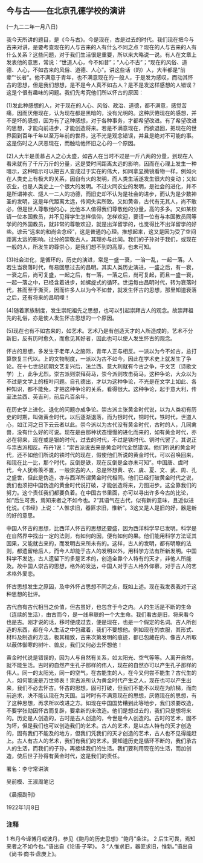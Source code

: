 ## 今与古——在北京孔德学校的演讲

 (一九二二年一月八日)

 

我今天所讲的题目，是《今与古》。今是现在，古是过去的时代。我们现在把今与古来对讲，是要考查现在的人与古来的人有什么不同之点？现在的人与古来的人有什么关系？这些问题，对于我们生活很是重要，所以来大略说一说。有人在文章上发表他的意思，常说：“世道人心，今不如昔”；“人心不古”；“现在的风俗、道德、人心，不如古来的风俗、道德、人心”。讲这些话（的）人，大半都是“前辈”“长者”。他不满意于青年，也不满意现在的一般人，于是发为感叹，而动其怀古的思想，但是我们想想，是不是今人真不如古人？是不是发这样感想的人错误？这是个很有趣味的问题。我们先考究他们所以怀古的原因：

(1)发此种感想的人，对于现在的人心、风俗、政治、道德，都不满意，感觉苦痛，因而厌倦现在，认为现在都是黑暗的，没有光明的。这种厌倦现在的感想，并不是坏的感想，因为有了这种感想，对于各种事务，才都希望改进。有了希望改进的思想，才能向前进步，才能创造将来。若是不满意现在，而欲退回，把现在的世界回到百年千年以至万年前的世界，这不光是观念错误，并且是绝对不可能的事。这是伤时之人厌恶现在，而触动他怀旧之心的一个原因。

(2)人大半是羡慕占人之心太盛，如古人在当时不过是一斤八两的分量，到现在人看来就有了千斤万斤的分量，这是受时间距离太远的影响，因而在心理上发生一种暗示，这种暗示可以把古人变成过于实在的伟大，如同拿显微镜看物一样。例如火在人类史上有极大的关系，因自有火的发明，而人类生活遂发生很大的变动；又如农业，也是人类史上一个很大的发明。不过火同农业的发明，是社会的进化，并不是所谓神农、燧人一二人的功德，而旧史却不认为是社会的进步，而认为是少数神圣的发明，这是年代距离太远，传闻失实所致。又如黄帝，古代有无其人，尚不敢必，但是世人尊敬他的心，比他本人值得我们尊敬他的分量，高的多多。又如某校请一位本国教员，并不见得学生怎样信仰，怎样欢迎，要请一位有与本国教员同等学问的外国教员，就非常的尊敬欢迎，就是出洋留学的，也觉得比不出洋留学的好些。谚云“远来的和尚会念经”，这是普通的心理。推想起来，这又是因为受了空间距离太远的影响。过分的崇敬古人，其理亦与此同。我们的子孙对于我们，或现在一般的人，所发生的尊崇心，是我们想不到的高厚，也未可知。

(3)社会进化，是循环的，历史的演进，常是一盛一衰，一治一乱，一起一落。人若生当衰落时代，每易回思过去的昌明。其实人类历史演进，一盛之后，有一衰，一衰之后，尚可复盛，一起之后，有一落，一落之后，尚可复起，而且一盛一衰，一起一落之中，已经含着进步，如螺旋式的循环。世运每由昌明时代，转为衰落时代，甚而至于澌灭，因而许多人以为今不如昔，就发生怀古的思想，那里知道衰落之后，还有将来的昌明哩！

(4)随着家族制度，发生崇祀祖先之思想，也可以引起崇拜古人的观念。故崇拜祖先的礼俗，亦是使人发生怀古思想的一个原因。

(5)现在也有不如古来的，如艺术。艺术乃是有创造天才的人所造成的。艺术不分新旧，反有历时愈久，而愈见其好者，因此也可以使人发生怀古的观念。

怀古的思想，多发生于老年人之脑际，青年人正与相反。一派以为今不如古，总打算恢复三代以。上的文物制度，一派以为古不如今，因此在学术史上就发生了争论。在十七世纪初期文艺复兴后，法兰西、意大利就有今古之争，于文艺（诗歌文学）上，此争尤烈。崇古派则崇拜荷马，崇今派则攻击荷马。这种争论，大众以为不过是文学上的枝叶问题。自孔德出，才以为这种争论，不光是在文学上如此、各种知识，都不能免，才把这种争论的关系，看得很大。这种争论，起于意大利，传至法兰西、英吉利，前后凡百余年。

在历史学上进化、退化的问题亦成争论。崇古派主张黄金时代说，以为人类初有历史的时期，叫做黄金时代，以后逐渐退落，而为银时代，铜时代，铁时代，世道人心，如江河之日下云云者以此。崇今派以为古代没有黄金时代，古时的人，几同禽兽，没有什么好的可说。现在是由那种状态慢慢的进化而来的，如有黄金时代，亦必在将来，现在或是银的时代，过去的时代，不过是铁时代、铜时代罢了。其说正与祟古派相反。布丹1说：“崇古派说古来是黄金时代全然错误。他们所说的黄金时代，还不如他们所说的铁时代的现在，假使他们所说的黄金时代，可以召唤回来，和现在比一比，那个时代，反倒是铁，现在反倒是金亦未可知”。中国唐、虞时代，今人犹称羡不置，一般崇古的人，总是怀想黄、农、虞、夏、文、武、周、孔之盛世，但此是伪造，亦与西洋所谓黄金时代相同。他们已经打破黄金时代之说，我们也须把中国伪造的黄金时代说打破，才能创造将来，力图进步。这全靠我们的努力。这个责任我们都要负着。在中国古书里面，亦可以寻出许多今古的比论，如“后生可畏，焉知来者之不如今也。2”其语气在古代，似有新的意味，且近似进化说。《书经》上说：“人惟求旧，器匪求旧，惟新”。3这又是人是旧的好，器是新的好的意思。

中国人怀古的思想，比西洋人怀古的思想还要盛，因为西洋科学早已发明。科学是在自然界中找出一定的法则，有如何的因，便有如何的果。他们能用科学方法证其因果，又能就古来的，而发明古来所未有的。这样，古人的发明，都有明瞭的法则，都遗留给后人，而今人却能于古人的发明以外，用科学方法有所新发明。中国科学不发达，古人遗留下的多是艺术的，创造全靠个人特有的天才，非他人所能及。故中国人崇古的思想，格外的发达，中国人对于古人格外仰慕，对于古人的艺术格外爱恋。

怀古思想发生之原因，及中外怀占思想不同之点，既如上述。现在我发表我对于这种思想的批评。

古代自有古代相当之价值，但古虽好，也包含于今之内。人的生活是不断的生命（连续的生活），由古而今，是一线串联的一个大生命。我们看古是旧，将来看今也是古。刚才说的话，移时便成过去，便是现在，也是一个假定的名词。古人所创造的东西，都在今人生活之中包藏着，我们不要想他。例如现在的衣服，其形式、材料及制造的方法，极其精致，古来次第发明的痕迹，都已包藏在内、像古人所取以蔽体御寒的树叶、兽皮，我们又何必去怀想他！

黄金时代说是错误的，因为人与自然有关系，如太阳光、空气等等。人离开自然，就不能生活。古时的自然产生孔子那样的伟人，现在的自然亦可以产生孔子那样的伟人。同一的太阳光，同一的空气，在古能生的人，在今又何尝不能生？古代生的人，如何能说是万世师表！崇古派所认为黄金时代产生之人，现在也可以产生出来，我们不必去怀古。怀古的思想，固可打破，但我们不能不以现在为阶梯，而向前追求，决不能认现在为天国。当时时有不满意现在的思想，厌倦现在的思想，有了这种思想，再求所以改进之方。如现在中国国势糟到此等地步，我们须要改造，不要学张勋因怀古而复辟，要拿新的来改造。他们是想过去的，我们只是想将来的。历史是人创造的，古时是古人创造的，今世是今人创造的。古时的艺术，固不为坏，但是我们也可以创造我们的艺术。古人的艺术，是以古人特有的天才创造的，固有我们不能及的地方，但我们凭我们的天才创造的艺术，古人也不见得能赶上。古人有古人的艺术，我们有我们的艺术。要知道历史是循环不断的，我们承古人的生活，而我们的子孙，再接续我们的生活。我们要利用现在的生活，而加创造，使后世子孙得有黄金时代，这是我们的责任。

 

署名：李守常讲演

吴前模、王淑周笔记

《晨报副刊》

1922年1月8日

 

### 注释
1 布丹今译博丹或波丹，参见《鲍丹的历史思想》“鲍丹”条注。
2 后生可畏，焉知来者之不如今也。”语出自《论语·子罕》。
3 “人惟求旧，器匪求旧，惟新。”语出自《尚书·商书·盘庚上》。
